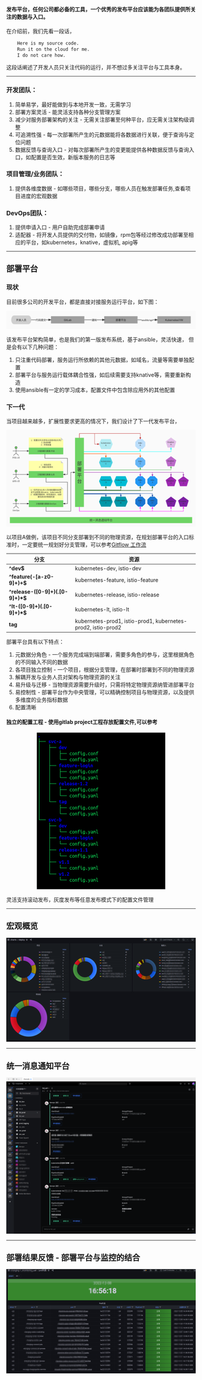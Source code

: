 #### 发布平台，任何公司都必备的工具，一个优秀的发布平台应该能为各团队提供所关注的数据与入口。

在介绍前，我们先看一段话，

```
    Here is my source code.
    Run it on the cloud for me.
    I do not care how.
```

这段话阐述了开发人员只关注代码的运行，并不想过多关注平台与工具本身。

---

### 开发团队：

1. 简单易学，最好能做到与本地开发一致，无需学习
2. 部署方案灵活 - 能灵活支持各种分支管理方案
3. 减少对服务部署架构的关注 - 无需关注部署至何种平台，应无需关注架构级调整
4. 可追溯性强 - 每一次部署所产生的元数据能将各数据进行关联，便于查询与定位问题
5. 数据反馈与查询入口 - 对每次部署所产生的变更能提供各种数据反馈与查询入口，如配置是否生效，新版本服务的日志等

### 项目管理/业务团队：

1. 提供各维度数据 - 如哪些项目，哪些分支，哪些人员在触发部署任务,查看项目进度的宏观数据

### DevOps团队：

1. 提供申请入口 - 用户自助完成部署申请
2. 适配器 - 将开发人员提供的交付物，如镜像，rpm包等经过修改成功部署至相应的平台，如kubernetes，knative，虚拟机, apig等

---

## 部署平台

### 现状

目前很多公司的开发平台，都是直接对接服务运行平台，如下图：
<p align="center">
   <img src="tradition_platform.jpg">
</p>

该发布平台架构简单，也是我们的第一版发布系统，基于ansible，灵活快速， 但是会有以下几种问题：

1. 只注重代码部署，服务运行所依赖的其他元数据，如域名，流量等需要单独配置
2. 部署平台与服务运行载体耦合性强，如后续需要支持knative等，需要重新构造
3. 使用ansible有一定的学习成本，配置文件中包含除应用外的其他配置

### 下一代

当项目越来越多，扩展性要求更高的情况下，我们设计了下一代发布平台，
<p align="center">
   <img src="deployment_platform.jpg">
</p>

以项目A做例，该项目不同分支部署到不同的物理资源，在规划部署平台的入口标准时，一定要统一规划好分支管理，可以参考[Gitflow 工作流](../../gitflow-workflow-cn/README.md)

| 分支                          | 资源                                                          |
|-----------------------------|---------------------------------------------------------------|
| **^dev$**                   | kubernetes-dev,  istio-dev                                    |
| **^feature(-[a-z0-9]+)+$**      | kubernetes-feature,  istio-feature                            |
| **^release-([0-9]+)(.[0-9]+)*$** | kubernetes-release,  istio-release                            |
| **^lt-([0-9]+)(.[0-9]+)*$**     | kubernetes-lt,  istio-lt                                      |
| **tag**                        | kubernetes-prod1,  istio-prod1, kubernetes-prod2,  istio-prod2 |

部署平台具有以下特点：

1. 元数据分角色 - 一个服务完成端到端部署，需要多角色的参与，这里根据角色的不同输入不同的数据
2. 各项目独立控制 - 一个项目，根据分支管理，在部署时部署到不同的物理资源
3. 解耦开发与业务人员对架构与物理资源的关注
4. 易升级与迁移 - 当物理资源需要升级时，只需将特定物理资源纳管进部署平台
5. 易控制性 - 部署平台作为中央管理，可以精确控制项目与物理资源，以及提供多维度的业务指标数据
6. 配置清晰

#### 独立的配置工程 - 使用**gitlab project**工程存放配置文件,可以参考

<p align="center">
   <img src="config-structure.png">
</p>

灵活支持滚动发布，灰度发布等任意发布模式下的配置文件管理

---

## 宏观概览

<p align="center">
   <img src="platform-metrics.png">
</p>

---

## 统一消息通知平台

<p align="center">
   <img src="msg-platform.png">
</p>

---

## 部署结果反馈 - 部署平台与监控的结合

<p align="center">
   <img src="pod_list.png">
</p>
